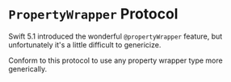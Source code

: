 # `PropertyWrapper` Protocol #

Swift 5.1 introduced the wonderful `@propertyWrapper` feature, but unfortunately it's a little difficult to genericize.

Conform to this protocol to use any property wrapper type more generically.
